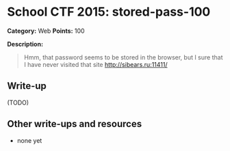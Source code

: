 # School CTF 2015: stored-pass-100

**Category:** Web
**Points:** 100

**Description:**

> Hmm, that password seems to be stored in the browser, but I sure that I have never visited that site http://sibears.ru:11411/

## Write-up

(TODO)

## Other write-ups and resources

* none yet
